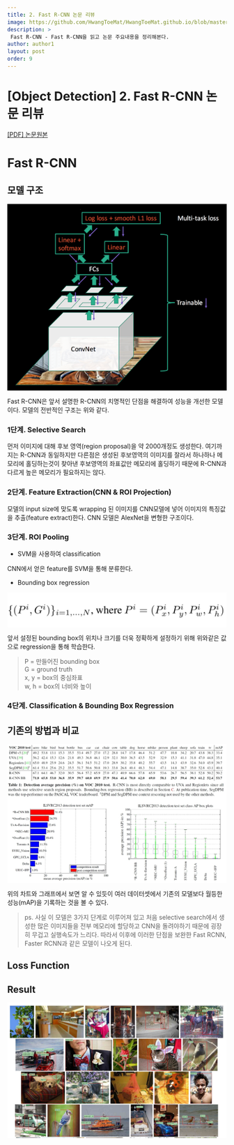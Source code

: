 ```yaml
---
title: 2. Fast R-CNN 논문 리뷰
image: https://github.com/HwangToeMat/HwangToeMat.github.io/blob/master/Paper-Review/image/FastRCNN/img0.jpg?raw=true
description: >
 Fast R-CNN - Fast R-CNN을 읽고 논문 주요내용을 정리해본다.
author: author1
layout: post
order: 9
---
```

# [Object Detection] 2. Fast R-CNN 논문 리뷰

<a href="https://arxiv.org/abs/1504.08083">[PDF] 논문원본</a>

# Fast R-CNN

## 모델 구조

<img src="https://github.com/HwangToeMat/HwangToeMat.github.io/blob/master/Paper-Review/image/FastRCNN/img1.png?raw=true" style="max-width:100%;margin-left: auto; margin-right: auto; display: block;">

Fast R-CNN은 앞서 설명한 R-CNN의 치명적인 단점을 해결하여 성능을 개선한 모델이다. 모델의 전반적인 구조는 위와 같다.

### 1단계. Selective Search

먼저 이미지에 대해 후보 영역(region proposal)을 약 2000개정도 생성한다. 여기까지는 R-CNN과 동일하지만 다른점은 생성된 후보영역의 이미지를 잘라서 하나하나 메모리에 홀딩하는것이 찾아낸 후보영역의 좌표값만 메모리에 홀딩하기 때문에 R-CNN과 다르게 높은 메모리가 필요하지는 않다.

### 2단계. Feature Extraction(CNN & ROI Projection)

모델의 input size에 맞도록 wrapping 된 이미지를 CNN모델에 넣어 이미지의 특징값을 추출(feature extract)한다. CNN 모델은 AlexNet을 변형한 구조이다.

### 3단계. ROI Pooling

* SVM을 사용하여 classification

CNN에서 얻은 feature를 SVM을 통해 분류한다.

* Bounding box regression

<img src="https://github.com/HwangToeMat/HwangToeMat.github.io/blob/master/Paper-Review/image/RCNN/img4.jpg?raw=true" style="max-width:100%;margin-left: auto; margin-right: auto; display: block;">

앞서 설정된 bounding box의 위치나 크기를 더욱 정확하게 설정하기 위해 위와같은 값으로 regression을 통해 학습한다.<br>
> P = 만들어진 bounding box<br>
> G = ground truth<br>
> x, y = box의 중심좌표<br>
> w, h = box의 너비와 높이<br>

### 4단계. Classification & Bounding Box Regression

## 기존의 방법과 비교

<img src="https://github.com/HwangToeMat/HwangToeMat.github.io/blob/master/Paper-Review/image/RCNN/img5.jpg?raw=true" style="max-width:100%;margin-left: auto; margin-right: auto; display: block;">

위의 차트와 그래프에서 보면 알 수 있듯이 여러 데이터셋에서 기존의 모델보다 월등한 성능(mAP)을 기록하는 것을 볼 수 있다.
> ps. 사실 이 모델은 3가지 단계로 이루어져 있고 처음 selective search에서 생성한 많은 이미지들을 전부 메모리에 할당하고 CNN을 돌려야하기 때문에 굉장히 무겁고 실행속도가 느리다. 따라서 이후에 이러한 단점을 보완한 Fast RCNN, Faster RCNN과 같은 모델이 나오게 된다.

## Loss Function

## Result

<img src="https://github.com/HwangToeMat/HwangToeMat.github.io/blob/master/Paper-Review/image/RCNN/img6.jpg?raw=true" style="max-width:100%;margin-left: auto; margin-right: auto; display: block;">
